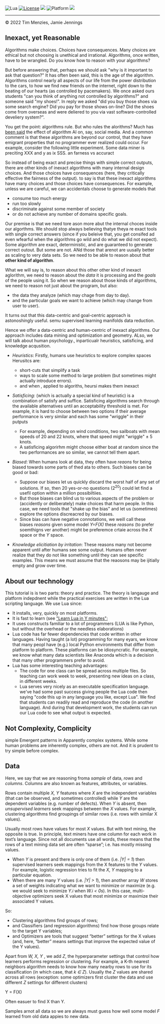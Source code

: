 
<img alt="Lua" src="https://img.shields.io/badge/lua-v5.4-blue">&nbsp;<a 
href="https://github.com/timm/keys/blob/master/LICENSE.md"><img
alt="License" src="https://img.shields.io/badge/license-unlicense-red"></a> <img
src="https://img.shields.io/badge/purpose-ai%20,%20se-blueviolet"> <img
alt="Platform" src="https://img.shields.io/badge/platform-osx%20,%20linux-lightgrey"> <a
href="https://github.com/timm/keys/actions"><img
src="https://github.com/rezons/rezons.github.io/actions/workflows/tests.yml/badge.svg"></a>

<hr>


&copy; 2022 Tim Menzies, Jamie Jennings

## Inexact, yet Reasonable

Algorithms make choices. Choices have consequences.
Many choices are ethical but not choosing is unethical and irrational.
Algorithms, once written, have to be wrangled. Do you know how to reason with your algorithms?

But before answering that, perhaps we should ask "why is it important to ask that question?"
It has often been said, this is the age of the algorithm. Algorithms control nearly all aspects of our life from the power distribution to the cars,
to how we find new friends on the internet, right down to the beating of our hearts (as controlled by pacemakers). We once asked ours students "can you think of
anything not controlled by algorithms?" and someone said "my shoes!". In reply we asked "did you buy those shoes via some search engine?
Did you pay for those shows on-line? Did the shoes come from overseas and were deliered to you via  vast software-controlled develiery system?".

You get the point: algorithms rule. But who rules the alorithms? Much  has [been said](https://www.thesocialdilemma.com/)
 the effect of algorithm AI on, say, social media. 
And a common comment is that these algorithms
are beyond our control,
that they have  emigrant properties that no programmer ever realized could occur.
For example, consider the following little experiment. Some data miner is preciting XXX and y as ix SSS. an farness vs accuract

So instead of being exact and precise things with simple correct outputs, there are other kinds of inexact
algorithms
with many internal design choices. And those choices have consequences (here, they critically effective the fairness of
the output).
to say is that these inexact  algorithms have many choices and those choices have consequences.
For example, unless we are careful, we can accidentals choose to generate models that

- consume too much energy
- run too slowly
-  discriminate against some member of society
- or do not achieve any number of domains specific goals.

Our premise is that we need tore ason more abut the internal choces inside our algorthms. We should stop
always believing thatye theya re exact tools with single correct answers (since if you beleive that, you get consifed ad even wfearful when
the algorithms go wild and do what we did not expect).
Some algorithm are exact, deterministic, and are guaranteed to generate correct outout.
But some are not. ANd those that arenot are uusally better as scaling to very data sets. So we need to be able to reason
 about that **other kind of algorithm**.

What we will say is, to reason about this other other kind of inexact aglorithm, we need to reason about the
_data_ it is processing and the _goals_ of the people using it.
So when we reason about those kinds of algorithms, we need to reason not just about the program,
but also:

- the data they analyze (which may chage from day to day). 
- and the particular goals we want to achieve (which may change from user to user).

It turns out that this data-centric and goal-centric approach is astonoshingly useful. semu supervised
learning  manifolds data reduction.

Hence we offer a data-centric and human-centric of inexact algorithms. Our approach includes data mining and optimization and geometry.
ALso, we will talk  about human psychology., inparticualr heuristics, satisficing, and knowledge acqusition.

- _Heuristics_: Firstly, humans use heuristics to explore complex spaces  Herusitcs are:
  - short-cuts that simplify a task 
  - ways to scale some method to large problem (but sometimes might actually introduce errors).
  - and when ,  applied to algoriths, heursi makes them inexact 

- _Satisficing:_ (which is actually a special kind of heuristic) is a  combination of satisfy and suffice.
 Satisficing algorithms search
through the available alternatives until an acceptability threshold is met. For example, it is hard to
choose between two options if their average performance is very similar and each has some "wriggle" in their putputs 
  - For example, depending on wind conditions,
two sailboats with mean speeds of 20 and 22 knots, where that speed might "wriggle"   &plusmn;  5 knots.
  - A satisficing algorirhm might choose either boat at random since the two performances are so similar, we cannot tell them apart.
- _Biased_: 
  When  humans look at data, they often have _reaons_ for being biased towards some parts of thed ata to others. Such biases 
  can be good or bad:
  - Suppose our biases let us quickly discard the worst half of any set of solutions. If so, then 20 yes-or-no questions (2<sup>20</sup>)
    could let find a usefil option within a million possibiltiies.
  - But those biases can blind us to various aspects of the problem or (accidently or deliberately) make choices that harm people.
    In this case, we need tools that "shake up the bias" and let us (sometimes) explore the options discreacred by our biases.
  - Since bias can have negative connotations, we weill call these biases 
_reasons_
     given some model _Y=F(X)_
    these _reasons_ (to prefer soemthigns ver another) might be preferemce crtaie across the _X_ space or the _Y_ space.
- _Knowledge elicitiation by irritation_:
 These reasons many not become apparent until after humans see some output. Humans often never realize
that they do not like something until they can see specific examples.  This means we must assume that the reaosons may be ijitially empty and
grow over time.

## About our technology

This tutorial is is two parts: theory and practice. The theory is langauge and platform indepdnent
while the practical exercises are written in the Lua scripting language.
We use  Lua since:

- It installs, very, quickly on most platforms.
- It is fast to learn (see ["Learn Lua in Y minutes"](https://learnxinyminutes.com/docs/lua/);
- It uses constructs familiar to a lot of programmers (LUA is like Python, but without the overhead or the needless elaborations)
- Lua code has far fewer dependencies that code written in other languages. Having taught (a lot) programming for many eyars, we know that many peopl
have (e.g.) local Python environments that differ from platform to platform.   These platforms can be idiosyncratic. For
example, we know what many data scientists like Anaconda which is a decision that many other programmers prefer to avoid.
- Lua  has some interesting teaching advantages:
  - The code for one class can be spread across multiple files.
    So teaching can work week to week, presenting new ideas on a class,
    in different weeks.
  - Lua serves very  nicely as an executable specification language.
    we've had some past success giving  people the  Lua code then saying
    "code this up in any language you like, except Lua". We find that students
    can readily read and reproduce the code (in another  language). 
    And during that development work, the students  can run our Lua code to 
    see  what output is expected.
 
## Not Complexity, Complicity

simple Emergent  patterns  in  Apparently complex systems. While some human
problems are inherently complex, others are not. And it is prudent to try simple
before complex.

## Data 

Here, we say that we are reasoning froma  _sample_ of data,
_rows_ and _columns_.
Columns are also known as features, attributes, or variables.

Rows contain multiple _X, Y_ features where _X_ are the
independent variables (that can be observed, and sometimes
controlled) while _Y_ are the dependent variables (e.g. number
of defects). When _Y_ is absent, then _unsupervised learners_
seek mappings between the _X_ values. For example, clustering algorithms find groupings of similar rows (i.e. rows with
similar X values).

Usually most rows have values for most _X_ values. But
with text mining, the opposite is true. In principle, text
miners have one column for each work in text’s language.
Since not all documents use all words, these means that the
rows of a text mining data set are often “sparse”; i.e. has
mostly missing values.

- When _Y_ is present and there is only one of them (i.e.
_|Y| = 1_) then supervised learners seek mappings from the X
features to the _Y_ values. For example, logistic regression tries
to fit the _X, Y_ mapping to a particular equation.
- When there are many _Y_ values (i.e. _|Y| > 1_), then
another array _W_ stores a set of weights indicating what
we want to minimize or maximize (e.g. we would seek
to minimize _Y.i_ when _W.i &lt; 0s_). In this case, multi-objective
optimizers seek X values that most minimize or maximize
their associated Y values. 

So:
-  Clustering algorithms find groups of rows;
-  and Classifiers (and regression algorithms) find how those
groups relate to the target Y variables;
-  and Optimizers are tools that suggest “better” settings
for the X values (and, here, “better” means settings that
improve the expected value of the Y values).

Apart from _W, X, Y_ , we add _Z_, the hyperparameter settings
that control how learners performs regression or clustering.
For example, a K-th nearest neighbors algorithm needs to know how
many nearby rows to use for its classification (in which case,
that _k ∈ Z_). Usually the _Z_ values are shared across all rows
(exception: some optimizers first cluster the data and use
different _Z_ settings for different clusters)

Y = F(X)

Often easuer to find X than Y.

Samples arnot all data so we are always must guess how well some model _F_ learned from old data appies to new data.



